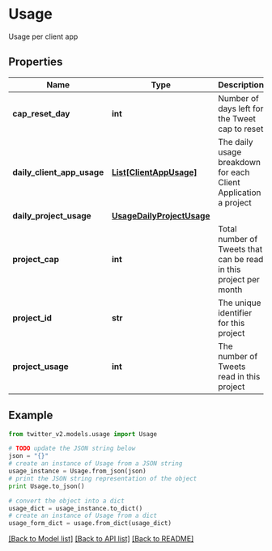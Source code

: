 # Usage

Usage per client app

## Properties
Name | Type | Description | Notes
------------ | ------------- | ------------- | -------------
**cap_reset_day** | **int** | Number of days left for the Tweet cap to reset | [optional] 
**daily_client_app_usage** | [**List[ClientAppUsage]**](ClientAppUsage.md) | The daily usage breakdown for each Client Application a project | [optional] 
**daily_project_usage** | [**UsageDailyProjectUsage**](UsageDailyProjectUsage.md) |  | [optional] 
**project_cap** | **int** | Total number of Tweets that can be read in this project per month | [optional] 
**project_id** | **str** | The unique identifier for this project | [optional] 
**project_usage** | **int** | The number of Tweets read in this project | [optional] 

## Example

```python
from twitter_v2.models.usage import Usage

# TODO update the JSON string below
json = "{}"
# create an instance of Usage from a JSON string
usage_instance = Usage.from_json(json)
# print the JSON string representation of the object
print Usage.to_json()

# convert the object into a dict
usage_dict = usage_instance.to_dict()
# create an instance of Usage from a dict
usage_form_dict = usage.from_dict(usage_dict)
```
[[Back to Model list]](../README.md#documentation-for-models) [[Back to API list]](../README.md#documentation-for-api-endpoints) [[Back to README]](../README.md)


